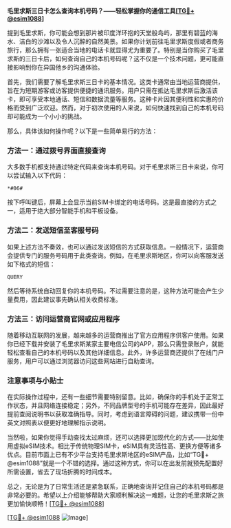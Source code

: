 **毛里求斯三日卡怎么查询本机号码？——轻松掌握你的通信工具[[TG💪+ @esim1088](https://t.me/s/esim1088)]**

提到毛里求斯，你可能会想到那片被印度洋环抱的天堂般岛屿，那里有碧蓝的海水、洁白的沙滩以及令人沉醉的自然美景。如果你计划前往毛里求斯度假或者商务旅行，那么拥有一张适合当地的电话卡就显得尤为重要了。特别是当你购买了毛里求斯的三日卡后，如何查询自己的本机号码呢？这不仅是一个技术问题，更可能直接影响到你在异国他乡的沟通体验。

首先，我们需要了解毛里求斯三日卡的基本情况。这类卡通常由当地运营商提供，旨在为短期游客或访客提供便捷的通讯服务。用户只需在抵达毛里求斯后激活该卡，即可享受本地通话、短信和数据流量等服务。这种卡片因其便利性和实惠的价格而受到广泛欢迎。然而，对于初次使用的人来说，如何快速找到自己的本机号码却可能成为一个小小的挑战。

那么，具体该如何操作呢？以下是一些简单易行的方法：

### 方法一：通过拨号界面直接查询

大多数手机都支持通过特定代码来查询本机号码。对于毛里求斯三日卡来说，你可以尝试输入以下代码：
```
*#06#
```
按下呼叫键后，屏幕上会显示当前SIM卡绑定的电话号码。这是最直接的方式之一，适用于绝大部分智能手机和平板设备。

### 方法二：发送短信至客服号码

如果上述方法不奏效，也可以通过发送短信的方式获取信息。一般情况下，运营商会提供专门的服务号码用于此类查询。例如，在毛里求斯地区，你可以向客服发送如下格式的短信：
```
QUERY
```
然后等待系统自动回复你的本机号码。不过需要注意的是，这种方法可能会产生少量费用，因此建议事先确认相关收费标准。

### 方法三：访问运营商官网或应用程序

随着移动互联网的发展，越来越多的运营商推出了官方应用程序供客户使用。如果你已经下载并安装了毛里求斯某家主要电信公司的APP，那么只需登录账户，就能轻松查看自己的本机号码以及其他详细信息。此外，许多运营商还提供了在线门户服务，用户可以通过浏览器访问这些网站进行自助查询。

### 注意事项与小贴士

在实际操作过程中，还有一些细节需要特别留意。比如，确保你的手机处于正常工作状态，并且网络连接稳定；另外，不同品牌型号的手机可能存在差异，因此最好提前查阅说明书以获取准确指导。同时，考虑到语言障碍的问题，建议携带一份中英文对照表以便更好地理解指示说明。

当然啦，如果你觉得手动查找太过麻烦，还可以选择更加现代化的方式——比如使用虚拟eSIM技术。相比于传统物理SIM卡，eSIM具有灵活性高、更换方便等诸多优点。目前市面上已有不少平台支持毛里求斯地区的eSIM产品，比如“TG💪+ @esim1088”就是一个不错的选择。通过这种方式，你可以在出发前就预先配置好所需设置，省去了现场折腾的时间成本。

总之，无论是为了日常生活还是紧急联系，正确地查询并记住自己的本机号码都是非常必要的。希望以上介绍能够帮助大家顺利解决这一难题，让您的毛里求斯之旅更加愉快顺畅！[[TG💪+ @esim1088](https://t.me/s/esim1088)]

[[TG💪+ @esim1088](https://t.me/s/esim1088) ![Image](https://i.postimg.cc/4NQfJmqS/Snipaste-2025-05-13-00-14-12.png)]